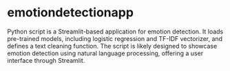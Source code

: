 # emotiondetectionapp
Python script is a Streamlit-based application for emotion detection. It loads pre-trained models, including logistic regression and TF-IDF vectorizer, and defines a text cleaning function. The script is likely designed to showcase emotion detection using natural language processing, offering a user interface through Streamlit.
